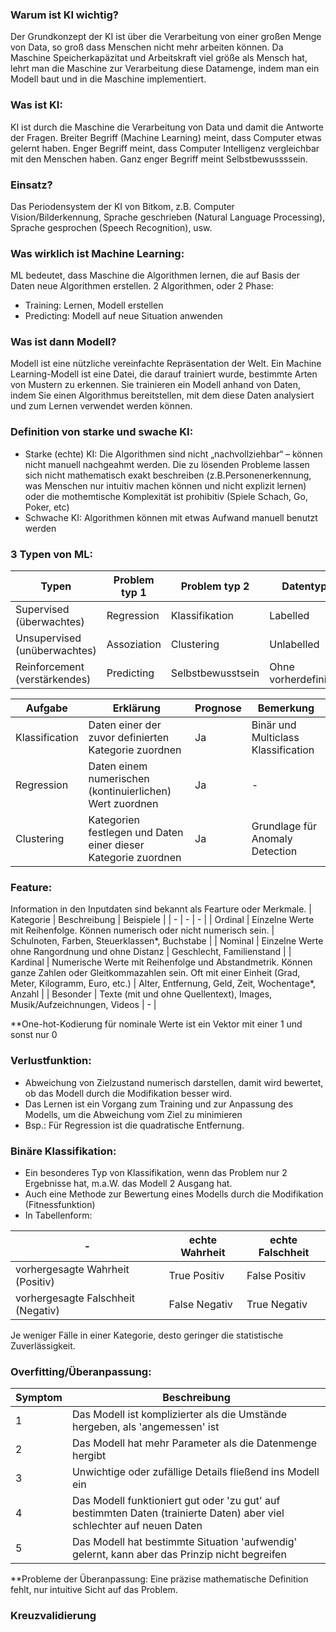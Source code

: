### Warum ist KI wichtig?
Der Grundkonzept der KI ist über die Verarbeitung von einer großen Menge von Data, so groß dass Menschen nicht mehr arbeiten können. Da Maschine Speicherkapäzitat und Arbeitskraft viel größe als Mensch hat, lehrt man die Maschine zur Verarbeitung diese Datamenge, indem man ein Modell baut und in die Maschine implementiert.

### Was ist KI:
KI ist durch die Maschine die Verarbeitung von Data und damit die Antworte der Fragen. Breiter Begriff (Machine Learning) meint, dass Computer etwas gelernt haben. Enger Begriff meint, dass Computer Intelligenz vergleichbar mit den Menschen haben. Ganz enger Begriff meint Selbstbewussssein.

### Einsatz?
Das Periodensystem der KI von Bitkom, z.B. Computer Vision/Bilderkennung, Sprache geschrieben (Natural Language Processing), Sprache gesprochen (Speech Recognition), usw.

### Was wirklich ist Machine Learning:
ML bedeutet, dass Maschine die Algorithmen lernen, die auf Basis der Daten neue Algorithmen erstellen.
2 Algorithmen, oder 2 Phase:
- Training: Lernen, Modell erstellen
- Predicting: Modell auf neue Situation anwenden

### Was ist dann Modell?
Modell ist eine nützliche vereinfachte Repräsentation der Welt. Ein Machine Learning-Modell ist eine Datei, die darauf trainiert wurde, bestimmte Arten von Mustern zu erkennen. Sie trainieren ein Modell anhand von Daten, indem Sie einen Algorithmus bereitstellen, mit dem diese Daten analysiert und zum Lernen verwendet werden können.

### Definition von starke und swache KI:
- Starke (echte) KI: Die Algorithmen sind nicht „nachvollziehbar“ – können nicht manuell nachgeahmt werden. Die zu lösenden Probleme lassen sich nicht mathematisch exakt beschreiben (z.B.Personenerkennung, was Menschen nur intuitiv machen können und nicht explizit lernen) oder die mothemtische Komplexität ist prohibitiv (Spiele Schach, Go, Poker, etc)
- Schwache KI: Algorithmen können mit etwas Aufwand manuell benutzt werden

### 3 Typen von ML:
| Typen | Problem typ 1 | Problem typ 2 | Datentyp |
| - | - | - | - |
|Supervised (überwachtes)| Regression | Klassifikation | Labelled |
|Unsupervised (unüberwachtes)| Assoziation | Clustering | Unlabelled |
| Reinforcement (verstärkendes)| Predicting | Selbstbewusstsein | Ohne vorherdefiniert |

| Aufgabe | Erklärung | Prognose | Bemerkung |
| - | - | - | - |
| Klassification | Daten einer der zuvor definierten Kategorie zuordnen | Ja | Binär und Multiclass Klassification |
| Regression | Daten einem numerischen (kontinuierlichen) Wert zuordnen | Ja | - |
| Clustering | Kategorien festlegen und Daten einer dieser Kategorie zuordnen | Ja | Grundlage für Anomaly Detection |

### Feature:
Information in den Inputdaten sind bekannt als Fearture oder Merkmale.
| Kategorie | Beschreibung | Beispiele |
| - | - | - |
| Ordinal | Einzelne Werte mit Reihenfolge. Können numerisch oder nicht numerisch sein. | Schulnoten, Farben, Steuerklassen*, Buchstabe |
| Nominal | Einzelne Werte ohne Rangordnung und ohne Distanz | Geschlecht, Familienstand |
| Kardinal | Numerische Werte mit Reihenfolge und Abstandmetrik. Können ganze Zahlen oder Gleitkommazahlen sein. Oft mit einer Einheit (Grad, Meter, Kilogramm, Euro, etc.) | Alter, Entfernung, Geld, Zeit, Wochentage*, Anzahl |
| Besonder | Texte (mit und ohne Quellentext), Images,  Musik/Aufzeichnungen, Videos | - |

**One-hot-Kodierung für nominale Werte ist ein Vektor mit einer 1 und sonst nur 0

### Verlustfunktion:
- Abweichung von Zielzustand numerisch darstellen, damit wird bewertet, ob das Modell durch die Modifikation besser wird.
- Das Lernen ist ein Vorgang zum Training und zur Anpassung des Modells, um die Abweichung vom Ziel zu minimieren
- Bsp.: Für Regression ist die quadratische Entfernung.

### Binäre Klassifikation:
- Ein besonderes Typ von Klassifikation, wenn das Problem nur 2 Ergebnisse hat, m.a.W. das Modell 2 Ausgang hat.
- Auch eine Methode zur Bewertung eines Modells durch die Modifikation (Fitnessfunktion)
- In Tabellenform:

| - | echte Wahrheit | echte Falschheit |
| - | - | - |
| vorhergesagte Wahrheit (Positiv)| True Positiv | False Positiv |
| vorhergesagte Falschheit (Negativ)| False Negativ | True Negativ |

Je weniger Fälle in einer Kategorie, desto geringer die statistische Zuverlässigkeit.

### Overfitting/Überanpassung:
| Symptom | Beschreibung |
| - | - |
| 1 | Das Modell ist komplizierter als die Umstände hergeben, als 'angemessen' ist |
| 2 | Das Modell hat mehr Parameter als die Datenmenge hergibt |
| 3 | Unwichtige oder zufällige Details fließend ins Modell ein |
| 4 | Das Modell funktioniert gut oder 'zu gut' auf bestimmten Daten (trainierte Daten) aber viel schlechter auf neuen Daten |
| 5 | Das Modell hat bestimmte Situation 'aufwendig' gelernt, kann aber das Prinzip nicht begreifen|

**Probleme der Überanpassung: Eine präzise mathematische Definition fehlt, nur intuitive Sicht auf das Problem.

### Kreuzvalidierung
